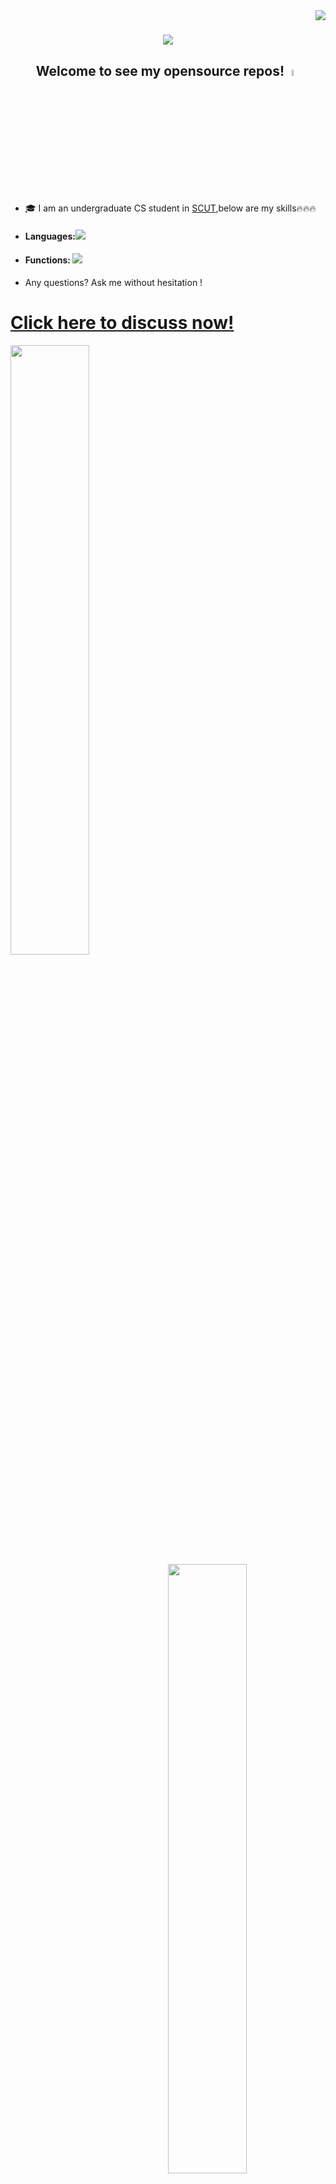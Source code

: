 <img align="right" src="https://visitor-badge.laobi.icu/badge?page_id=alexbybye/alexbybye">
<h1 align="center">
  <a href="https://git.io/typing-svg">
    <img src="https://readme-typing-svg.herokuapp.com/?lines=Hello,+There!;This+is+AlexBybye......;Welcome+to+my+github+zone!;&center=true&size=20">
  </a>
</h1>
<h2 align='center'>Welcome to see my opensource repos!<a href="https://www.gautamkrishnar.com/"><img src="https://media.giphy.com/media/hvRJCLFzcasrR4ia7z/giphy.gif" width="5%"></a>
</h2>

- 🎓 I am an undergraduate CS student in <a href="https://en.wikipedia.org/wiki/South_China_University_of_Technology">SCUT</a>,below are my skills🔥🔥🔥
- #### Languages:<a href="https://skillicons.dev"><img src="https://skillicons.dev/icons?i=cpp,python,html,css,javascript,typescript,vue,vuetify,vim,go" /></a>
- #### Functions: <a href="https://skillicons.dev"><img src="https://skillicons.dev/icons?i=anaconda,git,gitlab,ubuntu,matlab,vscode,pycharm,pinia,vite,linux" /></a>
- Any questions? Ask me without hesitation !
# <a href="https://github.com/alexbybye/alexbybye/issues">Click here to discuss now!</a>

  <div align=left>
    <a href="https://github.com/anuraghazra/github-readme-stats" title="Go to Source">
      <img align="left" width=50% src="https://github-readme-stats.vercel.app/api?username=alexbybye&show_icons=true&theme=react&border_color=61dafb&hide_border=true" />
    </a>
    <a href="https://github.com/anuraghazra/github-readme-stats">
      <img align="right" width=50% src="https://github-readme-stats.vercel.app/api/top-langs/?username=alexbybye&hide=c%23,powershell,Mathematica,Ruby,Objective-C,Objective-C%2b%2b,Cuda&title_color=61dafb&text_color=ffffff&icon_color=61dafb&bg_color=20232a&langs_count=8&layout=compact&border_color=61dafb&hide_border=true&size_weight=0.5&count_weight=0.5" />
   </a>
 </div>
  <br>
  <img src="https://github-readme-activity-graph.vercel.app/graph?username=alexbybye&theme=react-dark&bg_color=20232a&hide_border=true" width="100%"/>
  
```
  ____                  ____                      
 / __ \___  ___ ___    / __/__  __ _____________  
/ /_/ / _ \/ -_) _ \  _\ \/ _ \/ // / __/ __/ -_) 
\____/ .__/\__/_//_/ /___/\___/\_,_/_/  \__/\__/  
   _/_/                  __  __   _               
  / __/  _____ ______ __/ /_/ /  (_)__  ___ _     
 / _/| |/ / -_) __/ // / __/ _ \/ / _ \/ _ `/ _ _ 
/___/|___/\__/_/  \_, /\__/_//_/_/_//_/\_, (_|_|_)
                 /___/                /___/       
```

### Recently, I've finished my front-end learning, and here are my to-do repo:
<a href="https://github.com/alexbybye/githubtools_summary.com">
  <img align="center" src="https://github-readme-stats.vercel.app/api/pin/?username=alexbybye&repo=Githubtools_Summary&theme=buefy" />
</a>
 <-Yes,begin when damn finals over...
  
### Also, I've try something special like optimization,machine-learning and deeplearning:
<a href="https://github.com/anuraghazra/anuraghazra.github.io">
  <img align="center" src="https://github-readme-stats.vercel.app/api/pin/?username=alexbybye&repo=Resnet50-TinyViT_5M-KD&theme=buefy" />
</a>
<a href="https://github.com/anuraghazra/anuraghazra.github.io">
  <img align="center" src="https://github-readme-stats.vercel.app/api/pin/?username=alexbybye&repo=Make_Video_Great_Again&theme=buefy" />
</a>
<a href="https://github.com/anuraghazra/anuraghazra.github.io">
  <img align="center" src="https://github-readme-stats.vercel.app/api/pin/?username=alexbybye&repo=MetaevoBox_EACO&theme=buefy" />
</a>

